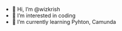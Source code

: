 - 👋 Hi, I’m @wizkrish
- 👀 I’m interested in coding
- 🌱 I’m currently learning Pyhton, Camunda
<!---
wizkrish/wizkrish is a ✨ special ✨ repository because its `README.md` (this file) appears on your GitHub profile.
You can click the Preview link to take a look at your changes.
--->
